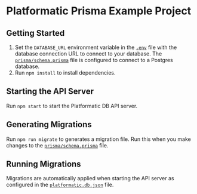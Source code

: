 # Platformatic Prisma Example Project

## Getting Started

1. Set the `DATABASE_URL` environment variable in the [`.env`](/example/env) file with the database connection URL to connect to your database. The [`prisma/schema.prisma`](/example/prisma/schema.prisma#L5) file is configured to connect to a Postgres database.
1. Run `npm install` to install dependencies.

## Starting the API Server

Run `npm start` to start the Platformatic DB API server.

## Generating Migrations

Run `npm run migrate` to generates a migration file. Run this when you make changes to the [`prisma/schema.prisma`](/example/prisma/schema.prisma) file.

## Running Migrations

Migrations are automatically applied when starting the API server as configured in the [`platformatic.db.json`](/example/platformatic.db.json#L12) file.
